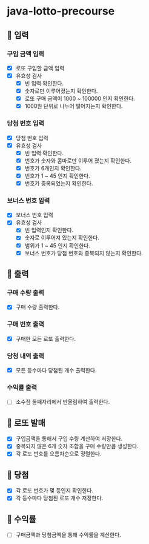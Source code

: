 # java-lotto-precourse

## 📝 입력
### 구입 금액 입력
- [x] 로또 구입할 금액 입력
- [x] 유효성 검사
    - [x] 빈 입력 확인한다.
    - [x] 숫자로만 이루어졌는지 확인한다.
    - [x] 로또 구매 금액이 1000 ~ 100000 인지 확인한다.
    - [x] 1000원 단위로 나누어 떨어지는지 확인한다.
### 당첨 번호 입력
- [x] 당첨 번호 입력
- [x] 유효성 검사 
  - [x] 빈 입력 확인한다.
  - [x] 번호가 숫자와 콤마로만 이루어 졌는지 확인한다.
  - [x] 번호가 6개인지 확인한다.
  - [x] 번호가 1 ~ 45 인지 확인한다.
  - [x] 번호가 중복되었는지 확인한다.
### 보너스 번호 입력
- [x] 보너스 번호 입력
- [x] 유효성 검사
  - [x] 빈 입력인지 확인한다.
  - [x] 숫자로 이루어져 있는지 확인한다.
  - [x] 범위가 1 ~ 45 인지 확인한다.
  - [x] 보너스 번호가 당첨 번호와 중복되지 않는지 확인한다.

## 📝 출력
### 구매 수량 출력
- [x] 구매 수량 출력한다.
### 구매 번호 출력
- [x] 구매한 모든 로또 출력한다.
### 당청 내역 출력
- [x] 모든 등수마다 당첨된 개수 출력한다.
### 수익률 출력
- [ ] 소수점 둘째자리에서 반올림하여 출력한다.

## 📝 로또 발매
- [x] 구입금액을 통해서 구입 수량 계산하여 저장한다.
- [x] 중복되지 않은 6개 숫자 조합을 구매 수량만큼 생성한다.
- [x] 각 로또 번호를 오름차순으로 정렬한다.

## 📝 당첨
- [x] 각 로또 번호가 몇 등인지 확인한다.
- [x] 각 등수마다 당첨된 로또 개수 저장한다.

## 📝 수익률
- [ ] 구매금액과 당첨금액을 통해 수익률을 계산한다.